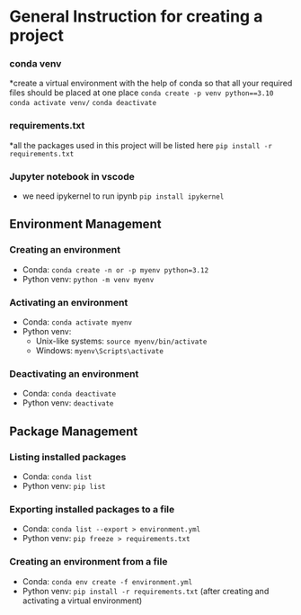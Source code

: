 # General Instruction for creating a project

### conda venv
*create a virtual environment with the help of conda so that all your required files should be placed at one place
```conda create -p venv python==3.10```
```conda activate venv/```
```conda deactivate```

### requirements.txt
*all the packages used in this project will be listed here
```pip install -r requirements.txt```

### Jupyter notebook in vscode
* we need ipykernel to run ipynb
```pip install ipykernel```

## Environment Management

### Creating an environment
- Conda: `conda create -n or -p myenv python=3.12`
- Python venv: `python -m venv myenv`

### Activating an environment
- Conda: `conda activate myenv`
- Python venv: 
  - Unix-like systems: `source myenv/bin/activate`
  - Windows: `myenv\Scripts\activate`

### Deactivating an environment
- Conda: `conda deactivate`
- Python venv: `deactivate`

## Package Management

### Listing installed packages
- Conda: `conda list`
- Python venv: `pip list`

### Exporting installed packages to a file
- Conda: `conda list --export > environment.yml`
- Python venv: `pip freeze > requirements.txt`

### Creating an environment from a file
- Conda: `conda env create -f environment.yml`
- Python venv: `pip install -r requirements.txt` (after creating and activating a virtual environment)
